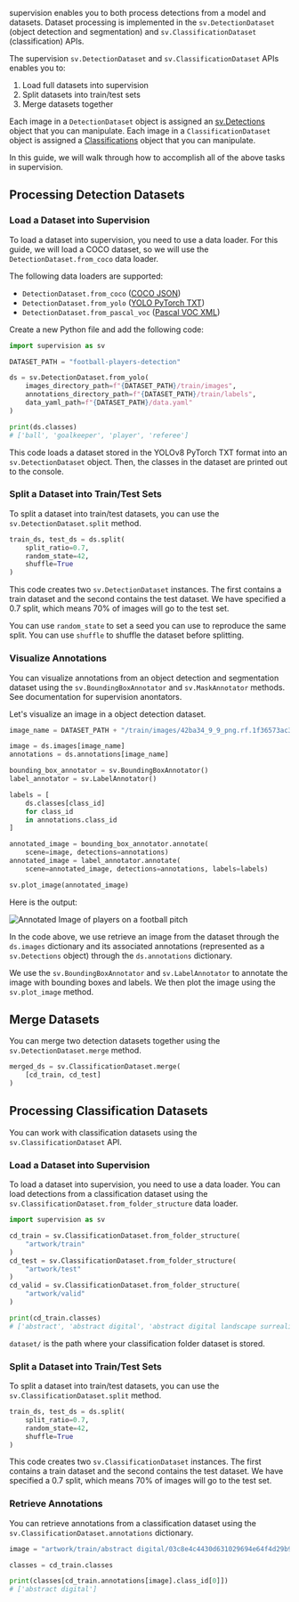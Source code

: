 supervision enables you to both process detections from a model and datasets. Dataset processing is implemented in the `sv.DetectionDataset` (object detection and segmentation) and `sv.ClassificationDataset` (classification) APIs.

The supervision `sv.DetectionDataset` and `sv.ClassificationDataset` APIs enables you to: 

1. Load full datasets into supervision
2. Split datasets into train/test sets
3. Merge datasets together

Each image in a `DetectionDataset` object is assigned an [sv.Detections](https://supervision.roboflow.com/detection/core/) object that you can manipulate. Each image in a `ClassificationDataset` object is assigned a [Classifications](https://supervision.roboflow.com/classification/core/) object that you can manipulate.

In this guide, we will walk through how to accomplish all of the above tasks in supervision.

## Processing Detection Datasets

### Load a Dataset into Supervision

To load a dataset into supervision, you need to use a data loader. For this guide, we will load a COCO dataset, so we will use the `DetectionDataset.from_coco` data loader.

The following data loaders are supported:

- `DetectionDataset.from_coco` ([COCO JSON](https://roboflow.com/formats/coco-json))
- `DetectionDataset.from_yolo` ([YOLO PyTorch TXT](https://roboflow.com/formats/yolov8-pytorch-txt))
- `DetectionDataset.from_pascal_voc` ([Pascal VOC XML](https://roboflow.com/formats/pascal-voc-xml))

Create a new Python file and add the following code:

```python
import supervision as sv

DATASET_PATH = "football-players-detection"

ds = sv.DetectionDataset.from_yolo(
    images_directory_path=f"{DATASET_PATH}/train/images",
    annotations_directory_path=f"{DATASET_PATH}/train/labels",
    data_yaml_path=f"{DATASET_PATH}/data.yaml"
)

print(ds.classes)
# ['ball', 'goalkeeper', 'player', 'referee']
```

This code loads a dataset stored in the YOLOv8 PyTorch TXT format into an `sv.DetectionDataset` object. Then, the classes in the dataset are printed out to the console.

### Split a Dataset into Train/Test Sets

To split a dataset into train/test datasets, you can use the `sv.DetectionDataset.split` method.

```python
train_ds, test_ds = ds.split(
    split_ratio=0.7,
    random_state=42,
    shuffle=True
)
```

This code creates two `sv.DetectionDataset` instances. The first contains a train dataset and the second contains the test dataset. We have specified a 0.7 split, which means 70% of images will go to the test set.

You can use `random_state` to set a seed you can use to reproduce the same split. You can use `shuffle` to shuffle the dataset before splitting.

### Visualize Annotations

You can visualize annotations from an object detection and segmentation dataset using the `sv.BoundingBoxAnnotator` and `sv.MaskAnnotator` methods. See documentation for supervision anontators.

Let's visualize an image in a object detection dataset.

```python
image_name = DATASET_PATH + "/train/images/42ba34_9_9_png.rf.1f36573ac36d8b56c1f0a2f11bd480d4.jpg"

image = ds.images[image_name]
annotations = ds.annotations[image_name]

bounding_box_annotator = sv.BoundingBoxAnnotator()
label_annotator = sv.LabelAnnotator()

labels = [
    ds.classes[class_id]
    for class_id
    in annotations.class_id
]

annotated_image = bounding_box_annotator.annotate(
    scene=image, detections=annotations)
annotated_image = label_annotator.annotate(
    scene=annotated_image, detections=annotations, labels=labels)

sv.plot_image(annotated_image)
```

Here is the output:

![Annotated Image of players on a football pitch](https://media.roboflow.com/football-players-supervision-example.png)

In the code above, we use retrieve an image from the dataset through the `ds.images` dictionary and its associated annotations (represented as a `sv.Detections` object) through the `ds.annotations` dictionary.

We use the `sv.BoundingBoxAnnotator` and `sv.LabelAnnotator` to annotate the image with bounding boxes and labels. We then plot the image using the `sv.plot_image` method.

## Merge Datasets

You can merge two detection datasets together using the `sv.DetectionDataset.merge` method.

```python
merged_ds = sv.ClassificationDataset.merge(
    [cd_train, cd_test]
)
```

## Processing Classification Datasets

You can work with classification datasets using the `sv.ClassificationDataset` API.

### Load a Dataset into Supervision

To load a dataset into supervision, you need to use a data loader. You can load detections from a classification dataset using the `sv.ClassificationDataset.from_folder_structure` data loader.

```python
import supervision as sv

cd_train = sv.ClassificationDataset.from_folder_structure(
    "artwork/train"
)
cd_test = sv.ClassificationDataset.from_folder_structure(
    "artwork/test"
)
cd_valid = sv.ClassificationDataset.from_folder_structure(
    "artwork/valid"
)

print(cd_train.classes)
# ['abstract', 'abstract digital', 'abstract digital landscape surrealism', 'abstract digital surrealism', ...]
```

`dataset/` is the path where your classification folder dataset is stored.

### Split a Dataset into Train/Test Sets

To split a dataset into train/test datasets, you can use the `sv.ClassificationDataset.split` method.

```python
train_ds, test_ds = ds.split(
    split_ratio=0.7,
    random_state=42,
    shuffle=True
)
```

This code creates two `sv.ClassificationDataset` instances. The first contains a train dataset and the second contains the test dataset. We have specified a 0.7 split, which means 70% of images will go to the test set.

### Retrieve Annotations

You can retrieve annotations from a classification dataset using the `sv.ClassificationDataset.annotations` dictionary.

```python
image = "artwork/train/abstract digital/03c8e4c4430d631029694e64f4d29b97_jpg.rf.378dcf12b0adb97ee966d84fb63a0e28.jpg"

classes = cd_train.classes

print(classes[cd_train.annotations[image].class_id[0]])
# ['abstract digital']
```